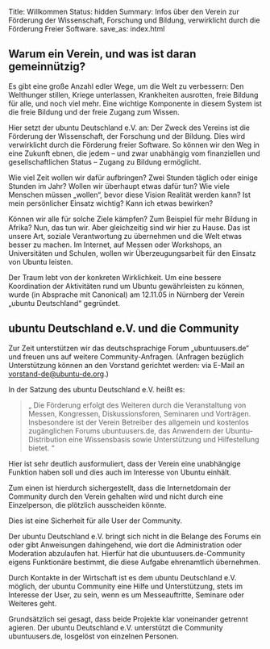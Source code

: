 Title: Willkommen
Status: hidden
Summary: Infos über den Verein zur Förderung der Wissenschaft, Forschung und Bildung, verwirklicht durch die Förderung Freier Software.
save_as: index.html

## Warum ein Verein, und was ist daran gemeinnützig?

Es gibt eine große Anzahl edler Wege, um die Welt zu verbessern: Den
Welthunger stillen, Kriege unterlassen, Krankheiten ausrotten, freie
Bildung für alle, und noch viel mehr. Eine wichtige Komponente in
diesem System ist die freie Bildung und der freie Zugang zum Wissen.

Hier setzt der ubuntu Deutschland e.V. an: Der Zweck des Vereins ist
die Förderung der Wissenschaft, der Forschung und der Bildung. Dies
wird verwirklicht durch die Förderung freier Software. So können wir
den Weg in eine Zukunft ebnen, die jedem – und zwar unabhängig vom
finanziellen und gesellschaftlichen Status – Zugang zu Bildung
ermöglicht.

Wie viel Zeit wollen wir dafür aufbringen? Zwei Stunden täglich oder
einige Stunden im Jahr? Wollen wir überhaupt etwas dafür tun? Wie
viele Menschen müssen „wollen“, bevor diese Vision Realität
werden kann? Ist mein persönlicher Einsatz wichtig? Kann ich etwas
bewirken?

Können wir alle für solche Ziele kämpfen? Zum Beispiel für mehr
Bildung in Afrika? Nun, das tun wir. Aber gleichzeitig sind wir hier zu
Hause. Das ist unsere Art, soziale Verantwortung zu übernehmen und die
Welt etwas besser zu machen. Im Internet, auf Messen oder Workshops, an
Universitäten und Schulen, wollen wir Überzeugungsarbeit für den
Einsatz von Ubuntu leisten.

Der Traum lebt von der konkreten Wirklichkeit. Um eine bessere
Koordination der Aktivitäten rund um Ubuntu gewährleisten zu können,
wurde (in Absprache mit Canonical) am 12.11.05 in Nürnberg der Verein
„ubuntu Deutschland“ gegründet.

## ubuntu Deutschland e.V. und die Community

Zur Zeit unterstützen wir das deutschsprachige Forum
„ubuntuusers.de“ und freuen uns auf weitere Community-Anfragen.
(Anfragen bezüglich Unterstützung können an den Vorstand gerichtet
werden: via E-Mail an <vorstand-de@ubuntu-de.org>.)

In der Satzung des ubuntu Deutschland e.V. heißt es:

<div class="twelve-col">
    <blockquote class="pull-quote">
        <p><span>„</span>
            Die Förderung erfolgt des Weiteren durch die Veranstaltung
            von Messen, Kongressen, Diskussionsforen, Seminaren und
            Vorträgen. Insbesondere ist der Verein Betreiber des
            allgemein und kostenlos zugänglichen Forums
            ubuntuusers.de, das Anwendern der Ubuntu-Distribution eine
            Wissensbasis sowie Unterstützung und Hilfestellung bietet.
        <span>“</span></p>
    </blockquote>
</div>

Hier ist sehr deutlich ausformuliert, dass der Verein eine unabhängige
Funktion haben soll und dies auch im Interesse von Ubuntu einhält.

Zum einen ist hierdurch sichergestellt, dass die Internetdomain der
Community durch den Verein gehalten wird und nicht durch eine
Einzelperson, die plötzlich ausscheiden könnte.

Dies ist eine Sicherheit für alle User der Community.

Der ubuntu Deutschland e.V. bringt sich nicht in die Belange des Forums
ein oder gibt Anweisungen dahingehend, wie dort die Administration oder
Moderation abzulaufen hat. Hierfür hat die ubuntuusers.de-Community
eigens Funktionäre bestimmt, die diese Aufgabe ehrenamtlich übernehmen.    

Durch Kontakte in der Wirtschaft ist es dem ubuntu Deutschland e.V.
möglich, der ubuntu Community eine Hilfe und Unterstützung, stets im
Interesse der User, zu sein, wenn es um Messeauftritte, Seminare oder
Weiteres geht.

Grundsätzlich sei gesagt, dass beide Projekte klar voneinander
getrennt agieren. Der ubuntu Deutschland e.V. unterstützt die
Community ubuntuusers.de, losgelöst von einzelnen Personen.
